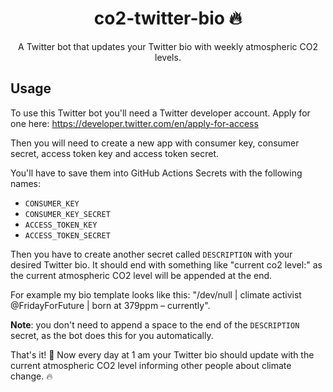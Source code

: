  <p align="center">
  <h1 align="center">co2-twitter-bio 🔥</h1>
  <p align="center">A Twitter bot that updates your Twitter bio with weekly atmospheric CO2 levels.<p>
</p>

## Usage
To use this Twitter bot you'll need a Twitter developer account. Apply for one here: https://developer.twitter.com/en/apply-for-access

Then you will need to create a new app with consumer key, consumer secret, access token key and access token secret.

You'll have to save them into GitHub Actions Secrets with the following names:

- `CONSUMER_KEY`
- `CONSUMER_KEY_SECRET`
- `ACCESS_TOKEN_KEY`
- `ACCESS_TOKEN_SECRET`

Then you have to create another secret called `DESCRIPTION` with your desired Twitter bio. It should end with something like "current co2 level:" as the current atmospheric CO2 level will be appended at the end.

For example my bio template looks like this: "/dev/null | climate activist @FridayForFuture | born at 379ppm – currently".

**Note**: you don't need to append a space to the end of the `DESCRIPTION` secret, as the bot does this for you automatically.

That's it! 🎉 Now every day at 1 am your Twitter bio should update with the current atmospheric CO2 level informing other people about climate change. 🔥
